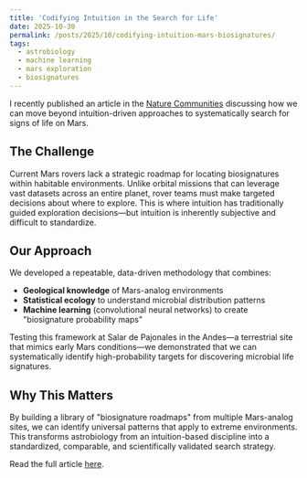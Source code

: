 ```yaml
---
title: 'Codifying Intuition in the Search for Life'
date: 2025-10-30
permalink: /posts/2025/10/codifying-intuition-mars-biosignatures/
tags:
  - astrobiology
  - machine learning
  - mars exploration
  - biosignatures
---
```


I recently published an article in the [Nature Communities](https://communities.springernature.com/posts/codifying-intuition-in-the-search-for-life) discussing how we can move beyond intuition-driven approaches to systematically search for signs of life on Mars.

## The Challenge

Current Mars rovers lack a strategic roadmap for locating biosignatures within habitable environments. Unlike orbital missions that can leverage vast datasets across an entire planet, rover teams must make targeted decisions about where to explore. This is where intuition has traditionally guided exploration decisions—but intuition is inherently subjective and difficult to standardize.

## Our Approach

We developed a repeatable, data-driven methodology that combines:
- **Geological knowledge** of Mars-analog environments
- **Statistical ecology** to understand microbial distribution patterns
- **Machine learning** (convolutional neural networks) to create "biosignature probability maps"

Testing this framework at Salar de Pajonales in the Andes—a terrestrial site that mimics early Mars conditions—we demonstrated that we can systematically identify high-probability targets for discovering microbial life signatures.

## Why This Matters

By building a library of "biosignature roadmaps" from multiple Mars-analog sites, we can identify universal patterns that apply to extreme environments. This transforms astrobiology from an intuition-based discipline into a standardized, comparable, and scientifically validated search strategy.

Read the full article [here](https://communities.springernature.com/posts/codifying-intuition-in-the-search-for-life).
